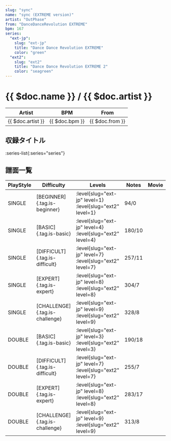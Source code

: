 ```yaml
---
slug: "sync"
name: "sync (EXTREME version)"
artist: "OutPhase"
from: "DanceDanceRevolution EXTREME"
bpm: 167
series:
  "ext-jp":
    slug: "ext-jp"
    title: "Dance Dance Revolution EXTREME"
    color: "green"
  "ext2":
    slug: "ext2"
    title: "Dance Dance Revolution EXTREME 2"
    color: "seagreen"
---
```


# {{ $doc.name }} / {{ $doc.artist }}

|Artist|BPM|From|
|------|---|----|
|{{ $doc.artist }}|{{ $doc.bpm }}|{{ $doc.from }}|

## 収録タイトル

:series-list{:series="series"}

## 譜面一覧

|PlayStyle|Difficulty|Levels|Notes|Movie|
|---------|----------|------|-----|-----|
|SINGLE|[BEGINNER]{.tag.is-beginner}|:level{slug="ext-jp" level=1} :level{slug="ext2" level=1}|94/0||
|SINGLE|[BASIC]{.tag.is-basic}|:level{slug="ext-jp" level=4} :level{slug="ext2" level=4}|180/10||
|SINGLE|[DIFFICULT]{.tag.is-difficult}|:level{slug="ext-jp" level=7} :level{slug="ext2" level=7}|257/11||
|SINGLE|[EXPERT]{.tag.is-expert}|:level{slug="ext-jp" level=8} :level{slug="ext2" level=8}|304/7||
|SINGLE|[CHALLENGE]{.tag.is-challenge}|:level{slug="ext-jp" level=9} :level{slug="ext2" level=9}|328/8||
|DOUBLE|[BASIC]{.tag.is-basic}|:level{slug="ext-jp" level=3} :level{slug="ext2" level=3}|190/18||
|DOUBLE|[DIFFICULT]{.tag.is-difficult}|:level{slug="ext-jp" level=7} :level{slug="ext2" level=7}|255/7||
|DOUBLE|[EXPERT]{.tag.is-expert}|:level{slug="ext-jp" level=8} :level{slug="ext2" level=8}|283/17||
|DOUBLE|[CHALLENGE]{.tag.is-challenge}|:level{slug="ext-jp" level=9} :level{slug="ext2" level=9}|313/8||
